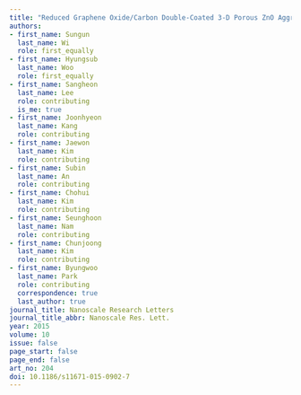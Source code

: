 ```yaml
---
title: "Reduced Graphene Oxide/Carbon Double-Coated 3-D Porous ZnO Aggregates as High-Performance Li-Ion Anode Materials"
authors:
- first_name: Sungun
  last_name: Wi
  role: first_equally
- first_name: Hyungsub
  last_name: Woo
  role: first_equally
- first_name: Sangheon
  last_name: Lee
  role: contributing
  is_me: true
- first_name: Joonhyeon
  last_name: Kang
  role: contributing
- first_name: Jaewon
  last_name: Kim
  role: contributing
- first_name: Subin
  last_name: An
  role: contributing
- first_name: Chohui
  last_name: Kim
  role: contributing
- first_name: Seunghoon
  last_name: Nam
  role: contributing
- first_name: Chunjoong
  last_name: Kim
  role: contributing
- first_name: Byungwoo
  last_name: Park
  role: contributing
  correspondence: true
  last_author: true
journal_title: Nanoscale Research Letters
journal_title_abbr: Nanoscale Res. Lett.
year: 2015
volume: 10
issue: false
page_start: false
page_end: false
art_no: 204
doi: 10.1186/s11671-015-0902-7
---
```


